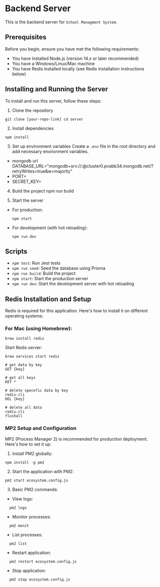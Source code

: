 # Backend Server

This is the backend server for `School Managment System`.

## Prerequisites

Before you begin, ensure you have met the following requirements:

- You have installed Node.js (version 14.x or later recommended)
- You have a Windows/Linux/Mac machine
- You have Redis installed locally (see Redis installation instructions below)

## Installing and Running the Server

To install and run this server, follow these steps:

1. Clone the repository

```
git clone [your-repo-link] cd server
```

2. Install dependencies

```
npm install
```

3. Set up environment variables
   Create a `.env` file in the root directory and add necessary environment variables.

- mongodb url
  DATABASE_URL="mongodb+srv://<password>:<password>@cluster0.pvabb34.mongodb.net/<Database name>?retryWrites=true&w=majority"
- PORT=<port>
- SECRET_KEY=<cookies secret key>

4. Build the project
   npm run build

5. Start the server

- For production:
  ```
  npm start
  ```
- For development (with hot reloading):
  ```
  npm run dev
  ```

## Scripts

- `npm test`: Run Jest tests
- `npm run seed`: Seed the database using Prisma
- `npm run build`: Build the project
- `npm start`: Start the production server
- `npm run dev`: Start the development server with hot reloading

## Redis Installation and Setup

Redis is required for this application. Here's how to install it on different operating systems:

### For Mac (using Homebrew):

```
brew install redis
```

Start Redis server:

```
brew services start redis
```

```
# get data by key
GET {key}
```

```
# get all keys
KEY *
```

```
# delete specefic data by key
redis-cli
DEL {key}
```

```
# delete all data
redis-cli
flushall
```

### MP2 Setup and Configuration

MP2 (Process Manager 2) is recommended for production deployment. Here's how to set it up:

1. Install PM2 globally:

```
npm install -g pm2
```

2. Start the application with PM2:

```
pm2 start ecosystem.config.js
```

3. Basic PM2 commands:

- View logs:

```
  pm2 logs
```

- Monitor processes:

```
  pm2 monit
```

- List processes:

```
  pm2 list
```

- Restart application:

```
  pm2 restart ecosystem.config.js
```

- Stop application:

```
  pm2 stop ecosystem.config.js
```
